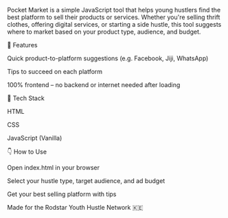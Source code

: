 Pocket Market is a simple JavaScript tool that helps young hustlers find the best platform to sell their products or services. Whether you're selling thrift clothes, offering digital services, or starting a side hustle, this tool suggests where to market based on your product type, audience, and budget.

🚀 Features

Quick product-to-platform suggestions (e.g. Facebook, Jiji, WhatsApp)

Tips to succeed on each platform

100% frontend – no backend or internet needed after loading

🔧 Tech Stack

HTML

CSS

JavaScript (Vanilla)

👇 How to Use

Open index.html in your browser

Select your hustle type, target audience, and ad budget

Get your best selling platform with tips

Made for the Rodstar Youth Hustle Network 🇰🇪
